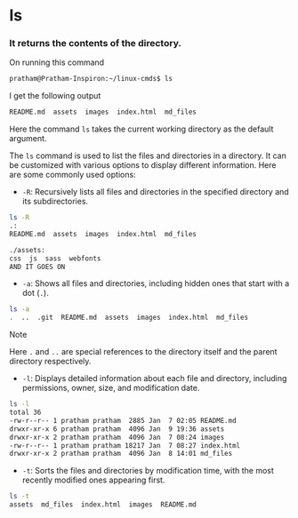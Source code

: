 # ls

### It returns the contents of the directory.

On running this command

```bash
pratham@Pratham-Inspiron:~/linux-cmds$ ls
```

I get the following output

```bash
README.md  assets  images  index.html  md_files
```

Here the command `ls` takes the current working directory as the default argument.

The `ls` command is used to list the files and directories in a directory. It can be customized with various options to display different information. Here are some commonly used options:

- `-R`: Recursively lists all files and directories in the specified directory and its subdirectories.

```bash
ls -R
.:
README.md  assets  images  index.html  md_files

./assets:
css  js  sass  webfonts
AND IT GOES ON
```

- `-a`: Shows all files and directories, including hidden ones that start with a dot (`.`).

```bash
ls -a
.  ..  .git  README.md  assets  images  index.html  md_files
```
> [!NOTE]
> Here `.` and `..` are special references to the directory itself and the parent directory respectively.

- `-l`: Displays detailed information about each file and directory, including permissions, owner, size, and modification date.

```bash
ls -l
total 36
-rw-r--r-- 1 pratham pratham  2885 Jan  7 02:05 README.md
drwxr-xr-x 6 pratham pratham  4096 Jan  9 19:36 assets
drwxr-xr-x 2 pratham pratham  4096 Jan  7 08:24 images
-rw-r--r-- 1 pratham pratham 18217 Jan  7 08:27 index.html
drwxr-xr-x 2 pratham pratham  4096 Jan  8 14:01 md_files
```

- `-t`: Sorts the files and directories by modification time, with the most recently modified ones appearing first.

```bash
ls -t
assets  md_files  index.html  images  README.md
```
